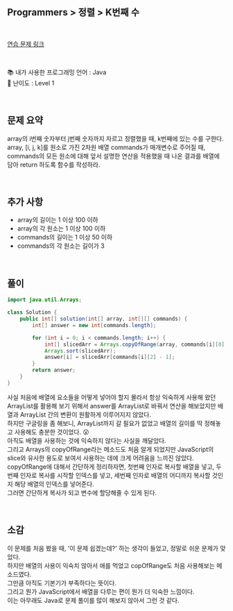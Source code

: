 ## **Programmers > 정렬 > K번째 수**

</br>

[연습 문제 링크](https://programmers.co.kr/learn/courses/30/lessons/42748)

</br>

:books: 내가 사용한 프로그래밍 언어 : Java  
:roller_coaster: 난이도 : Level 1

</br>

## 문제 요약

array의 i번째 숫자부터 j번째 숫자까지 자르고 정렬했을 때, k번째에 있는 수를 구한다.  
array, [i, j, k]를 원소로 가진 2차원 배열 commands가 매개변수로 주어질 때, commands의 모든 원소에 대해 앞서 설명한 연산을 적용했을 때 나온 결과를 배열에 담아 return 하도록 함수를 작성하라.

</br>

## 추가 사항

- array의 길이는 1 이상 100 이하
- array의 각 원소는 1 이상 100 이하
- commands의 길이는 1 이상 50 이하
- commands의 각 원소는 길이가 3

</br>

## 풀이

```java
import java.util.Arrays;

class Solution {
    public int[] solution(int[] array, int[][] commands) {
        int[] answer = new int[commands.length];

        for (int i = 0; i < commands.length; i++) {
            int[] slicedArr = Arrays.copyOfRange(array, commands[i][0] - 1, commands[i][1]);
            Arrays.sort(slicedArr);
            answer[i] = slicedArr[commands[i][2] - 1];
        }
        return answer;
    }
}
```

사실 처음에 배열에 요소들을 어떻게 넣어야 할지 몰라서 항상 익숙하게 사용해 왔던 ArrayList를 활용해 보기 위해서 answer를 ArrayList로 바꿔서 연산을 해보았지만 배열과 ArrayList 간의 변환이 원활하게 이루어지지 않았다.  
하지만 구글링을 좀 해보니, ArrayList까지 갈 필요가 없었고 배열의 길이를 딱 정해놓고 사용해도 충분한 것이었다. :open_mouth:  
아직도 배열을 사용하는 것에 익숙하지 않다는 사실을 깨달았다.  
그리고 Arrays의 copyOfRange라는 메소드도 처음 알게 되었지만 JavaScript의 slice와 유사한 용도로 보여서 사용하는 데에 크게 어려움을 느끼진 않았다.  
copyOfRange에 대해서 간단하게 정리하자면, 첫번째 인자로 복사할 배열을 넣고, 두번째 인자로 복사를 시작할 인덱스를 넣고, 세번째 인자로 배열의 어디까지 복사할 것인지 해당 배열의 인덱스를 넣어준다.  
그러면 간단하게 복사가 되고 변수에 할당해줄 수 있게 된다.

</br>

## 소감

이 문제를 처음 봤을 때, '이 문제 쉽겠는데?' 하는 생각이 들었고, 정말로 쉬운 문제가 맞았다.  
하지만 배열의 사용이 익숙치 않아서 애를 먹었고 copOfRange도 처음 사용해보는 메소드였다.  
그만큼 아직도 기본기가 부족하다는 뜻이다.  
그리고 뭔가 JavaScript에서 배열을 다루는 편이 뭔가 더 익숙한 느낌이다.  
이는 아무래도 Java로 문제 풀이를 많이 해보지 않아서 그런 것 같다.
